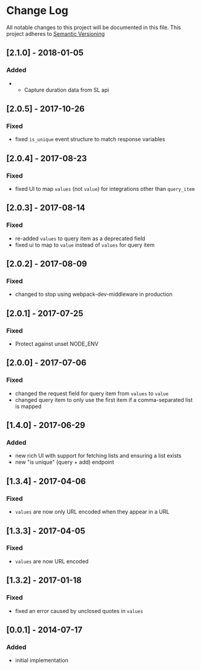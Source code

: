# Change Log
All notable changes to this project will be documented in this file.
This project adheres to [Semantic Versioning](http://semver.org)

## [2.1.0] - 2018-01-05
### Added
- - Capture duration data from SL api

## [2.0.5] - 2017-10-26
### Fixed
- fixed `is_unique` event structure to match response variables

## [2.0.4] - 2017-08-23
### Fixed
- fixed UI to map `values` (not `value`) for integrations other than `query_item`

## [2.0.3] - 2017-08-14
### Fixed
- re-added `values` to query item as a deprecated field
- fixed ui to map to `value` instead of `values` for query item

## [2.0.2] - 2017-08-09
### Fixed
- changed to stop using webpack-dev-middleware in production

## [2.0.1] - 2017-07-25
### Fixed
- Protect against unset NODE_ENV     

## [2.0.0] - 2017-07-06
### Fixed
- changed the request field for query item from `values` to `value`
- changed query item to only use the first item if a comma-separated list is mapped

## [1.4.0] - 2017-06-29
### Added
- new rich UI with support for fetching lists and ensuring a list exists
- new "is unique" (query + add) endpoint

## [1.3.4] - 2017-04-06
### Fixed
- `values` are now only URL encoded when they appear in a URL

## [1.3.3] - 2017-04-05
### Fixed
- `values` are now URL encoded

## [1.3.2] - 2017-01-18
### Fixed
- fixed an error caused by unclosed quotes in `values`

## [0.0.1] - 2014-07-17
### Added
- initial implementation
